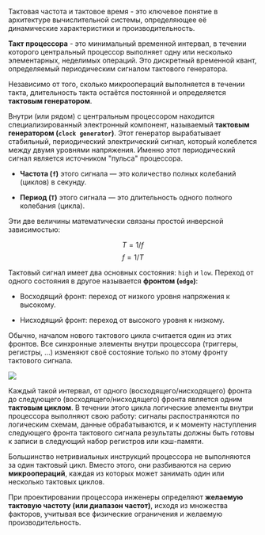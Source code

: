 Тактовая частота и тактовое время - это ключевое понятие в архитектуре вычислительной системы, определяющее её динамические характеристики и производительность.


**Такт процессора** - это минимальный временной интервал, в течении которого центральный процессор выполняет одну или несколько элементарных, неделимых операций. Это дискретный временной квант, определяемый периодическим сигналом тактового генератора.

Независимо от того, сколько микроопераций выполняется в течении такта, длительность такта остаётся постоянной и определяется **тактовым генератором**. 


Внутри (или рядом) с центральным процессором находится специализированный электронный компонент, называемый **тактовым генератором (`clock generator`)**. Этот генератор вырабатывает стабильный, периодический электрический сигнал, который колеблется между двумя уровнями напряжения. Именно этот периодический сигнал является источником "пульса" процессора.

- **Частота (`f`)** этого сигнала — это количество полных колебаний (циклов) в секунду.

- **Период (`T`)** этого сигнала — это длительность одного полного колебания (цикла).

Эти две величины математически связаны простой инверсной зависимостью:

$$T = 1/f$$
$$f = 1/T$$

Тактовый сигнал имеет два основных состояния: `high` и `low`. Переход от одного состояния в другое называется **фронтом (`edge`)**:

- Восходящий фронт: переход от низкого уровня напряжения к высокому.

- Нисходящий фронт: переход от высокого уровня к низкому.

Обычно, началом нового тактового цикла считается один из этих фронтов. Все синхронные элементы внутри процессора (триггеры, регистры, ...) изменяют своё состояние только по этому фронту тактового сигнала.

![](https://i.imgur.com/C8KnSj9.png)


Каждый такой интервал, от одного (восходящего/нисходящего) фронта до следующего (восходящего/нисходящего) фронта является одним **тактовым циклом**. В течении этого цикла логические элементы внутри процессора выполняют свою работу: сигналы распостраняются по логическим схемам, данные обрабатываются, и к моменту наступления следующего фронта тактового сигнала результаты должны быть готовы к записи в следующий набор регистров или кэш-памяти. 


Большинство нетривиальных инструкций процессора не выполняются за один тактовый цикл. Вместо этого, они разбиваются на серию **микроопераций**, каждая из которых может занимать один или несколько тактовых циклов.



При проектировании процессора инженеры определяют **желаемую тактовую частоту (или диапазон частот)**, исходя из множества факторов, учитывая все физические ограничения и желаемую производительность.